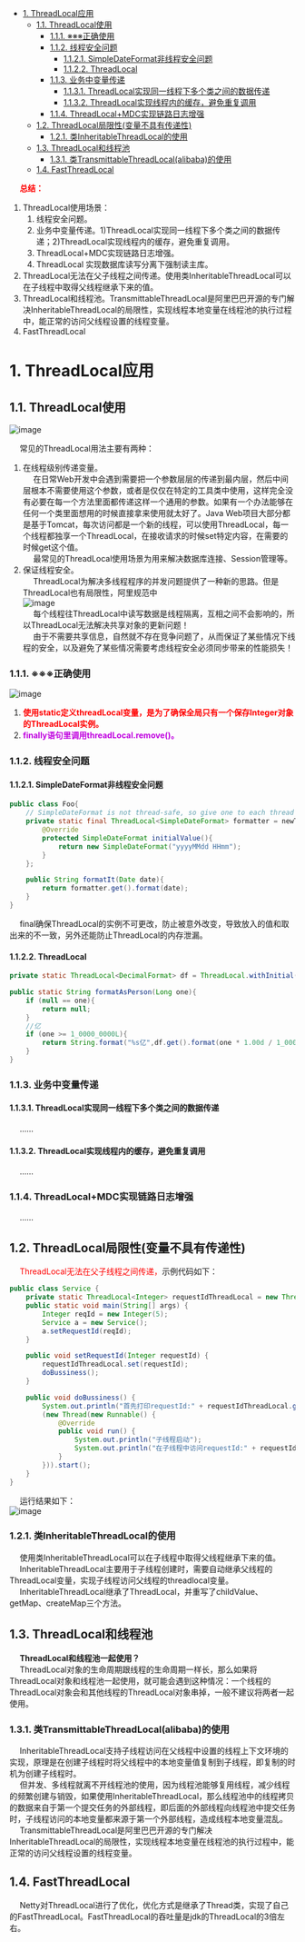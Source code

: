 
<!-- TOC -->

- [1. ThreadLocal应用](#1-threadlocal应用)
    - [1.1. ThreadLocal使用](#11-threadlocal使用)
        - [1.1.1. ※※※正确使用](#111-※※※正确使用)
        - [1.1.2. 线程安全问题](#112-线程安全问题)
            - [1.1.2.1. SimpleDateFormat非线程安全问题](#1121-simpledateformat非线程安全问题)
            - [1.1.2.2. ThreadLocal<DecimalFormat>](#1122-threadlocaldecimalformat)
        - [1.1.3. 业务中变量传递](#113-业务中变量传递)
            - [1.1.3.1. ThreadLocal实现同一线程下多个类之间的数据传递](#1131-threadlocal实现同一线程下多个类之间的数据传递)
            - [1.1.3.2. ThreadLocal实现线程内的缓存，避免重复调用](#1132-threadlocal实现线程内的缓存避免重复调用)
        - [1.1.4. ThreadLocal+MDC实现链路日志增强](#114-threadlocalmdc实现链路日志增强)
    - [1.2. ThreadLocal局限性(变量不具有传递性)](#12-threadlocal局限性变量不具有传递性)
        - [1.2.1. 类InheritableThreadLocal的使用](#121-类inheritablethreadlocal的使用)
    - [1.3. ThreadLocal和线程池](#13-threadlocal和线程池)
        - [1.3.1. 类TransmittableThreadLocal(alibaba)的使用](#131-类transmittablethreadlocalalibaba的使用)
    - [1.4. FastThreadLocal](#14-fastthreadlocal)

<!-- /TOC -->

&emsp; **<font color = "red">总结：</font>**  
1. ThreadLocal使用场景：  
    1. 线程安全问题。
    2. 业务中变量传递。1)ThreadLocal实现同一线程下多个类之间的数据传递；2)ThreadLocal实现线程内的缓存，避免重复调用。
    3. ThreadLocal+MDC实现链路日志增强。
    4. ThreadLocal 实现数据库读写分离下强制读主库。
2. ThreadLocal无法在父子线程之间传递。使用类InheritableThreadLocal可以在子线程中取得父线程继承下来的值。   
3. ThreadLocal和线程池。TransmittableThreadLocal是阿里巴巴开源的专门解决InheritableThreadLocal的局限性，实现线程本地变量在线程池的执行过程中，能正常的访问父线程设置的线程变量。  
4. FastThreadLocal


# 1. ThreadLocal应用  

<!-- 

&&&& 细数ThreadLocal三大坑，内存泄露仅是小儿科
* 内存泄露
* 线程池中线程上下文丢失
* 并行流中线程上下文丢失
https://mp.weixin.qq.com/s/1YzMHrr26jKl0R_o9l9GiQ

面试官再问你 ThreadLocal，就这样狠狠 “怼” 回去！ 
https://mp.weixin.qq.com/s/9gXSrw6llYy29OPH-rQuxQ

-->

## 1.1. ThreadLocal使用  
![image](https://gitee.com/wt1814/pic-host/raw/master/images/java/concurrent/multi-54.png)   

&emsp; 常见的ThreadLocal用法主要有两种：
1. 在线程级别传递变量。  
&emsp; 在日常Web开发中会遇到需要把一个参数层层的传递到最内层，然后中间层根本不需要使用这个参数，或者是仅仅在特定的工具类中使用，这样完全没有必要在每一个方法里面都传递这样一个通用的参数。如果有一个办法能够在任何一个类里面想用的时候直接拿来使用就太好了。Java Web项目大部分都是基于Tomcat，每次访问都是一个新的线程，可以使用ThreadLocal，每一个线程都独享一个ThreadLocal，在接收请求的时候set特定内容，在需要的时候get这个值。  
&emsp; 最常见的ThreadLocal使用场景为用来解决数据库连接、Session管理等。  
2. 保证线程安全。  
&emsp; ThreadLocal为解决多线程程序的并发问题提供了一种新的思路。但是ThreadLocal也有局限性，阿里规范中  
![image](https://gitee.com/wt1814/pic-host/raw/master/images/java/concurrent/multi-19.png)   
&emsp; 每个线程往ThreadLocal中读写数据是线程隔离，互相之间不会影响的，所以ThreadLocal无法解决共享对象的更新问题！  
&emsp; 由于不需要共享信息，自然就不存在竞争问题了，从而保证了某些情况下线程的安全，以及避免了某些情况需要考虑线程安全必须同步带来的性能损失！  

### 1.1.1. ※※※正确使用  
![image](https://gitee.com/wt1814/pic-host/raw/master/images/java/concurrent/multi-20.png)   

1. **<font color = "red">使用static定义threadLocal变量，是为了确保全局只有一个保存Integer对象的ThreadLocal实例。</font>**  
2. **<font color = "clime">finally语句里调用threadLocal.remove()。</font>**


### 1.1.2. 线程安全问题
#### 1.1.2.1. SimpleDateFormat非线程安全问题  

```java
public class Foo{
    // SimpleDateFormat is not thread-safe, so give one to each thread
    private static final ThreadLocal<SimpleDateFormat> formatter = newThreadLocal<SimpleDateFormat>(){
        @Override
        protected SimpleDateFormat initialValue(){
            return new SimpleDateFormat("yyyyMMdd HHmm");
        }
    };

    public String formatIt(Date date){
        return formatter.get().format(date);
    }
}
```
&emsp; final确保ThreadLocal的实例不可更改，防止被意外改变，导致放入的值和取出来的不一致，另外还能防止ThreadLocal的内存泄漏。  

#### 1.1.2.2. ThreadLocal<DecimalFormat>

```java
private static ThreadLocal<DecimalFormat> df = ThreadLocal.withInitial(()->new DecimalFormat("0.00"));

public static String formatAsPerson(Long one){
    if (null == one){
        return null;
    }
    //亿
    if (one >= 1_0000_0000L){
        return String.format("%s亿",df.get().format(one * 1.00d / 1_0000_0000.00d));
    }
}
```

### 1.1.3. 业务中变量传递
<!-- 
https://blog.csdn.net/u010889990/article/details/115206051
-->

#### 1.1.3.1. ThreadLocal实现同一线程下多个类之间的数据传递  
&emsp; ......

#### 1.1.3.2. ThreadLocal实现线程内的缓存，避免重复调用  
&emsp; ......

### 1.1.4. ThreadLocal+MDC实现链路日志增强  
&emsp; ......


## 1.2. ThreadLocal局限性(变量不具有传递性)  
&emsp; <font color = "red">ThreadLocal无法在父子线程之间传递，</font>示例代码如下：  

```java
public class Service {
    private static ThreadLocal<Integer> requestIdThreadLocal = new ThreadLocal<>();
    public static void main(String[] args) {
        Integer reqId = new Integer(5);
        Service a = new Service();
        a.setRequestId(reqId);
    }

    public void setRequestId(Integer requestId) {
        requestIdThreadLocal.set(requestId);
        doBussiness();
    }

    public void doBussiness() {
        System.out.println("首先打印requestId:" + requestIdThreadLocal.get());
        (new Thread(new Runnable() {
            @Override
            public void run() {
                System.out.println("子线程启动");
                System.out.println("在子线程中访问requestId:" + requestIdThreadLocal.get());
            }
        })).start();
    }
}
```
&emsp; 运行结果如下：  
![image](https://gitee.com/wt1814/pic-host/raw/master/images/java/concurrent/multi-25.png)   

### 1.2.1. 类InheritableThreadLocal的使用  
&emsp; 使用类InheritableThreadLocal可以在子线程中取得父线程继承下来的值。  
&emsp; InheritableThreadLocal主要用于子线程创建时，需要自动继承父线程的ThreadLocal变量，实现子线程访问父线程的threadlocal变量。  
&emsp; InheritableThreadLocal继承了ThreadLocal，并重写了childValue、getMap、createMap三个方法。  


## 1.3. ThreadLocal和线程池
&emsp; **ThreadLocal和线程池一起使用？**  
&emsp; ThreadLocal对象的生命周期跟线程的生命周期一样长，那么如果将ThreadLocal对象和线程池一起使用，就可能会遇到这种情况：一个线程的ThreadLocal对象会和其他线程的ThreadLocal对象串掉，一般不建议将两者一起使用。  

### 1.3.1. 类TransmittableThreadLocal(alibaba)的使用  
&emsp; InheritableThreadLocal支持子线程访问在父线程中设置的线程上下文环境的实现，原理是在创建子线程时将父线程中的本地变量值复制到子线程，即复制的时机为创建子线程时。  
&emsp; 但并发、多线程就离不开线程池的使用，因为线程池能够复用线程，减少线程的频繁创建与销毁，如果使用InheritableThreadLocal，那么线程池中的线程拷贝的数据来自于第一个提交任务的外部线程，即后面的外部线程向线程池中提交任务时，子线程访问的本地变量都来源于第一个外部线程，造成线程本地变量混乱。  
&emsp; TransmittableThreadLocal是阿里巴巴开源的专门解决InheritableThreadLocal的局限性，实现线程本地变量在线程池的执行过程中，能正常的访问父线程设置的线程变量。  

## 1.4. FastThreadLocal  
&emsp; Netty对ThreadLocal进行了优化，优化方式是继承了Thread类，实现了自己的FastThreadLocal。FastThreadLocal的吞吐量是jdk的ThreadLocal的3倍左右。 

<!-- 
 FastThreadLocal 是什么鬼？吊打 ThreadLocal 的存在！！ 
 https://mp.weixin.qq.com/s/aItosqUu1aMvWqJ2ZMqy5Q
-->
